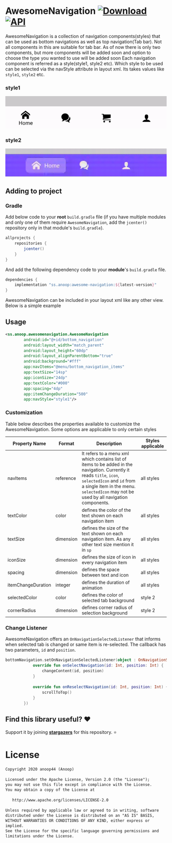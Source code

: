 # AwesomeNavigation [ ![Download](https://api.bintray.com/packages/anoop44/maven/awesome-navigation/images/download.svg?version=1.2.0) ](https://bintray.com/anoop44/maven/awesome-navigation/1.2.0/link) <a href="https://android-arsenal.com/api?level=16"><img alt="API" src="https://img.shields.io/badge/API-16%2B-brightgreen.svg?style=flat"/></a>

AwesomeNavigation is a collection of navigation components(styles) that can be used as bottom navigations as well as top navigation(Tab bar). Not all components in this are suitable for tab bar. As of now there is only two components, but more components will be added soon and option to choose the type you wanted to use will be added soon
Each navigation component is referred as a style(style1, style2 etc). Which style to be used can be selected via the navStyle attribute in layout xml. Its takes values like `style1`, `style2` etc.

### style1
![gif of AwesomeNavigation style1](https://raw.githubusercontent.com/anoop44/AwesomeNavigation/master/art/awesome-navigation-style1-demo.gif)


### style2
![gif of AwesomeNavigation style2](https://raw.githubusercontent.com/anoop44/AwesomeNavigation/master/art/awesome-navigation-style2-demo.gif)


## Adding to project

### Gradle 
Add below code to your **root** `build.gradle` file (if you have multiple modules and only one of them require `AwesomeNavigation`, add the `jcenter()` repository only in that module's `build.gradle`).
```gradle
allprojects {
    repositories {
        jcenter()
    }
}
```
And add the following dependency code to your **module**'s `build.gradle` file.
```gradle
dependencies {
    implementation "ss.anoop:awesome-navigation:${latest-version}"
}
```
AwesomeNavigation can be included in your layout xml like any other view. Below is a simple example

## Usage
```xml 
<ss.anoop.awesomenavigation.AwesomeNavigation
        android:id="@+id/bottom_navigation"
        android:layout_width="match_parent"
        android:layout_height="60dp"
        android:layout_alignParentBottom="true"
        android:background="#fff"
        app:navItems="@menu/bottom_navigation_items"
        app:textSize="14sp"
        app:iconSize="24dp"
        app:textColor="#000"
        app:spacing="4dp"
        app:itemChangeDuration="500"
        app:navStyle="style1"/>
```
### Customization

Table below describes the properties available to customize the AwesomeNavigation. Some options are applicable to only certain styles


| Property Name          | Format    | Description | Styles applicable                                                                                                                                                                                                 |
|------------------------|-----------|----------------------------------------------------------------------------------------------------------------------------------------------------------------------------------------------------------------------|-----------|
| navItems               | reference | It refers to a menu xml which contains list of items to be added in the navigation. Currently it reads `title`, `icon`, `selectedIcon` and `id` from a single item in the menu. `selectedIcon` may not be used by all navigation components.                               | all styles |
| textColor              | color     | defines the color of the text shown on each navigation item   | all styles |
| textSize               | dimension | defines the size of the text shown on each navigation item. As any other text size mention it in `sp`   | all styles|
| iconSize               | dimension | defines the size of icon in every navigation item | all styles |
| spacing                | dimension | defines the space between text and icon | all styles |
| itemChangeDuration     | integer   | defines the duration of animation | all styles |
| selectedColor          | color     | defines the color of selected tab background | style 2 |
| cornerRadius           | dimension | defines corner radius of selection background | style 2|

### Change Listener
AwesomeNavigation offers an `OnNavigationSelectedListener` that informs when selected tab is changed or same item is re-selected. The callback has two parameters, `id` and `position`.

```kotlin
bottomNavigation.setOnNavigationSelectedListener(object : OnNavigationSelectedListener {
            override fun onSelectNavigation(id: Int, position: Int) {
                changeContent(id, position)
            }

            override fun onReselectNavigation(id: Int, position: Int) {
                scrollToTop()
            }
        })
```


## Find this library useful? :heart:
Support it by joining __[stargazers](https://github.com/anoop44/AwesomeNavigation/stargazers)__ for this repository. :star:

# License
```
Copyright 2020 anoop44 (Anoop)

Licensed under the Apache License, Version 2.0 (the "License");
you may not use this file except in compliance with the License.
You may obtain a copy of the License at

   http://www.apache.org/licenses/LICENSE-2.0

Unless required by applicable law or agreed to in writing, software
distributed under the License is distributed on an "AS IS" BASIS,
WITHOUT WARRANTIES OR CONDITIONS OF ANY KIND, either express or implied.
See the License for the specific language governing permissions and
limitations under the License.
```